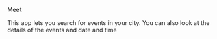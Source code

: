 Meet

This app lets you search for events in your city. You can also look at the details of the events and date and time

